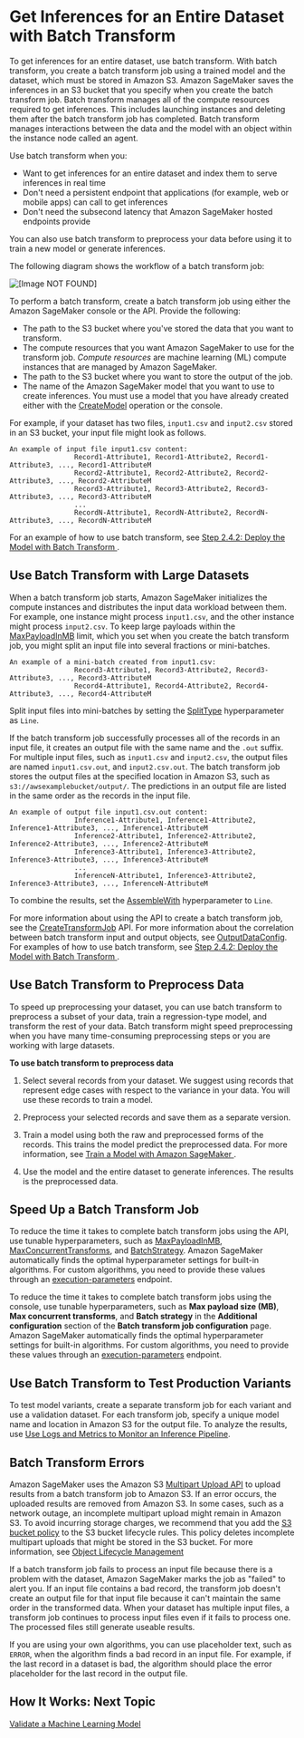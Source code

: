 # Get Inferences for an Entire Dataset with Batch Transform<a name="how-it-works-batch"></a>

To get inferences for an entire dataset, use batch transform\. With batch transform, you create a batch transform job using a trained model and the dataset, which must be stored in Amazon S3\. Amazon SageMaker saves the inferences in an S3 bucket that you specify when you create the batch transform job\. Batch transform manages all of the compute resources required to get inferences\. This includes launching instances and deleting them after the batch transform job has completed\. Batch transform manages interactions between the data and the model with an object within the instance node called an agent\.

Use batch transform when you:
+ Want to get inferences for an entire dataset and index them to serve inferences in real time
+ Don't need a persistent endpoint that applications \(for example, web or mobile apps\) can call to get inferences
+ Don't need the subsecond latency that Amazon SageMaker hosted endpoints provide

You can also use batch transform to preprocess your data before using it to train a new model or generate inferences\.

The following diagram shows the workflow of a batch transform job:

![\[Image NOT FOUND\]](http://docs.aws.amazon.com/sagemaker/latest/dg/images/batch-transform-v2.png)

To perform a batch transform, create a batch transform job using either the Amazon SageMaker console or the API\. Provide the following:
+ The path to the S3 bucket where you've stored the data that you want to transform\.
+ The compute resources that you want Amazon SageMaker to use for the transform job\. *Compute resources* are machine learning \(ML\) compute instances that are managed by Amazon SageMaker\.
+ The path to the S3 bucket where you want to store the output of the job\.
+ The name of the Amazon SageMaker model that you want to use to create inferences\. You must use a model that you have already created either with the [CreateModel](API_CreateModel.md) operation or the console\.

For example, if your dataset has two files, `input1.csv` and `input2.csv` stored in an S3 bucket, your input file might look as follows\. 

```
An example of input file input1.csv content:
                Record1-Attribute1, Record1-Attribute2, Record1-Attribute3, ..., Record1-AttributeM
                Record2-Attribute1, Record2-Attribute2, Record2-Attribute3, ..., Record2-AttributeM
                Record3-Attribute1, Record3-Attribute2, Record3-Attribute3, ..., Record3-AttributeM
                ...
                RecordN-Attribute1, RecordN-Attribute2, RecordN-Attribute3, ..., RecordN-AttributeM
```

For an example of how to use batch transform, see [Step 2\.4\.2: Deploy the Model with Batch Transform ](ex1-batch-transform.md)\.

## Use Batch Transform with Large Datasets<a name="large-datasets-batch"></a>

When a batch transform job starts, Amazon SageMaker initializes the compute instances and distributes the input data workload between them\. For example, one instance might process `input1.csv`, and the other instance might process `input2.csv`\. To keep large payloads within the [MaxPayloadInMB](https://docs.aws.amazon.com/sagemaker/latest/dg/API_CreateTransformJob.html#SageMaker-CreateTransformJob-request-MaxPayloadInMB) limit, which you set when you create the batch transform job, you might split an input file into several fractions or mini\-batches\.

```
An example of a mini-batch created from input1.csv:
                Record3-Attribute1, Record3-Attribute2, Record3-Attribute3, ..., Record3-AttributeM
                Record4-Attribute1, Record4-Attribute2, Record4-Attribute3, ..., Record4-AttributeM
```

Split input files into mini\-batches by setting the [SplitType](https://docs.aws.amazon.com/sagemaker/latest/dg/API_TransformInput.html#SageMaker-Type-TransformInput-SplitType) hyperparameter as `Line`\. 

If the batch transform job successfully processes all of the records in an input file, it creates an output file with the same name and the `.out` suffix\. For multiple input files, such as `input1.csv` and `input2.csv`, the output files are named `input1.csv.out`, and `input2.csv.out`\. The batch transform job stores the output files at the specified location in Amazon S3, such as `s3://awsexamplebucket/output/`\. The predictions in an output file are listed in the same order as the records in the input file\.

```
An example of output file input1.csv.out content:
                Inference1-Attribute1, Inference1-Attribute2, Inference1-Attribute3, ..., Inference1-AttributeM
                Inference2-Attribute1, Inference2-Attribute2, Inference2-Attribute3, ..., Inference2-AttributeM
                Inference3-Attribute1, Inference3-Attribute2, Inference3-Attribute3, ..., Inference3-AttributeM
                ...
                InferenceN-Attribute1, Inference3-Attribute2, Inference3-Attribute3, ..., InferenceN-AttributeM
```

To combine the results, set the [AssembleWith](https://docs.aws.amazon.com/sagemaker/latest/dg/API_TransformOutput.html#SageMaker-Type-TransformOutput-AssembleWith) hyperparameter to `Line`\.

For more information about using the API to create a batch transform job, see the [CreateTransformJob](API_CreateTransformJob.md) API\. For more information about the correlation between batch transform input and output objects, see [OutputDataConfig](https://docs.aws.amazon.com/sagemaker/latest/dg/API_OutputDataConfig.html)\. For examples of how to use batch transform, see [Step 2\.4\.2: Deploy the Model with Batch Transform ](ex1-batch-transform.md)\.

## Use Batch Transform to Preprocess Data<a name="preprocessing-batch"></a>

To speed up preprocessing your dataset, you can use batch transform to preprocess a subset of your data, train a regression\-type model, and transform the rest of your data\. Batch transform might speed preprocessing when you have many time\-consuming preprocessing steps or you are working with large datasets\.

**To use batch transform to preprocess data**

1. Select several records from your dataset\. We suggest using records that represent edge cases with respect to the variance in your data\. You will use these records to train a model\.

1. Preprocess your selected records and save them as a separate version\.

1. Train a model using both the raw and preprocessed forms of the records\. This trains the model predict the preprocessed data\. For more information, see [Train a Model with Amazon SageMaker ](how-it-works-training.md)\.

1. Use the model and the entire dataset to generate inferences\. The results is the preprocessed data\.

## Speed Up a Batch Transform Job<a name="reduce-batch-transform-time"></a>

To reduce the time it takes to complete batch transform jobs using the API, use tunable hyperparameters, such as [MaxPayloadInMB](https://docs.aws.amazon.com/sagemaker/latest/dg/API_CreateTransformJob.html#SageMaker-CreateTransformJob-request-MaxPayloadInMB), [MaxConcurrentTransforms](https://docs.aws.amazon.com/sagemaker/latest/dg/API_CreateTransformJob.html#SageMaker-CreateTransformJob-request-MaxConcurrentTransforms), and [BatchStrategy](https://docs.aws.amazon.com/sagemaker/latest/dg/API_CreateTransformJob.html#SageMaker-CreateTransformJob-request-BatchStrategy)\. Amazon SageMaker automatically finds the optimal hyperparameter settings for built\-in algorithms\. For custom algorithms, you need to provide these values through an [execution\-parameters](https://docs.aws.amazon.com/sagemaker/latest/dg/your-algorithms-batch-code.html#your-algorithms-batch-code-how-containe-serves-requests) endpoint\.

To reduce the time it takes to complete batch transform jobs using the console, use tunable hyperparameters, such as **Max payload size \(MB\)**, **Max concurrent transforms**, and **Batch strategy** in the **Additional configuration** section of the **Batch transform job configuration** page\. Amazon SageMaker automatically finds the optimal hyperparameter settings for built\-in algorithms\. For custom algorithms, you need to provide these values through an [execution\-parameters](https://docs.aws.amazon.com/sagemaker/latest/dg/your-algorithms-batch-code.html#your-algorithms-batch-code-how-containe-serves-requests) endpoint\.

## Use Batch Transform to Test Production Variants<a name="batch-transform-variant-testing"></a>

To test model variants, create a separate transform job for each variant and use a validation dataset\. For each transform job, specify a unique model name and location in Amazon S3 for the output file\. To analyze the results, use [Use Logs and Metrics to Monitor an Inference Pipeline](inference-pipeline-logs-metrics.md)\.

## Batch Transform Errors<a name="considerations-batch"></a>

Amazon SageMaker uses the Amazon S3 [Multipart Upload API](https://docs.aws.amazon.com/AmazonS3/latest/dev/uploadobjusingmpu.html) to upload results from a batch transform job to Amazon S3\. If an error occurs, the uploaded results are removed from Amazon S3\. In some cases, such as a network outage, an incomplete multipart upload might remain in Amazon S3\. To avoid incurring storage charges, we recommend that you add the [S3 bucket policy](https://docs.aws.amazon.com/AmazonS3/latest/dev/mpuoverview.html#mpu-abort-incomplete-mpu-lifecycle-config) to the S3 bucket lifecycle rules\. This policy deletes incomplete multipart uploads that might be stored in the S3 bucket\. For more information, see [Object Lifecycle Management](https://docs.aws.amazon.com/AmazonS3/latest/dev/object-lifecycle-mgmt.html)

If a batch transform job fails to process an input file because there is a problem with the dataset, Amazon SageMaker marks the job as "failed" to alert you\. If an input file contains a bad record, the transform job doesn't create an output file for that input file because it can't maintain the same order in the transformed data\. When your dataset has multiple input files, a transform job continues to process input files even if it fails to process one\. The processed files still generate useable results\.

If you are using your own algorithms, you can use placeholder text, such as `ERROR`, when the algorithm finds a bad record in an input file\. For example, if the last record in a dataset is bad, the algorithm should place the error placeholder for the last record in the output file\.

## How It Works: Next Topic<a name="how-it-works-batch-next-topic"></a>

[Validate a Machine Learning Model](how-it-works-model-validation.md)